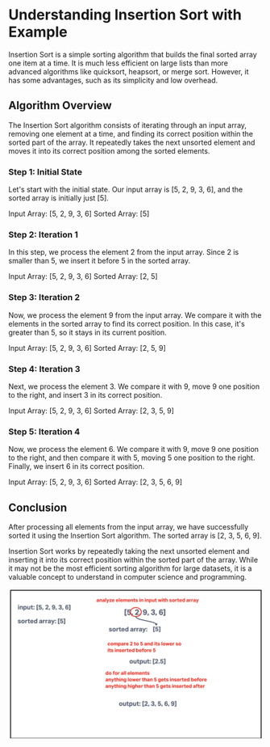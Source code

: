 # Understanding Insertion Sort with Example

Insertion Sort is a simple sorting algorithm that builds the final sorted array one item at a time. It is much less efficient on large lists than more advanced algorithms like quicksort, heapsort, or merge sort. However, it has some advantages, such as its simplicity and low overhead.

## Algorithm Overview

The Insertion Sort algorithm consists of iterating through an input array, removing one element at a time, and finding its correct position within the sorted part of the array. It repeatedly takes the next unsorted element and moves it into its correct position among the sorted elements.

### Step 1: Initial State

Let's start with the initial state. Our input array is [5, 2, 9, 3, 6], and the sorted array is initially just [5].

Input Array: [5, 2, 9, 3, 6]
Sorted Array: [5]

### Step 2: Iteration 1

In this step, we process the element 2 from the input array. Since 2 is smaller than 5, we insert it before 5 in the sorted array.

Input Array: [5, 2, 9, 3, 6]
Sorted Array: [2, 5]

### Step 3: Iteration 2

Now, we process the element 9 from the input array. We compare it with the elements in the sorted array to find its correct position. In this case, it's greater than 5, so it stays in its current position.

Input Array: [5, 2, 9, 3, 6]
Sorted Array: [2, 5, 9]

### Step 4: Iteration 3

Next, we process the element 3. We compare it with 9, move 9 one position to the right, and insert 3 in its correct position.

Input Array: [5, 2, 9, 3, 6]
Sorted Array: [2, 3, 5, 9]

### Step 5: Iteration 4

Now, we process the element 6. We compare it with 9, move 9 one position to the right, and then compare it with 5, moving 5 one position to the right. Finally, we insert 6 in its correct position.

Input Array: [5, 2, 9, 3, 6]
Sorted Array: [2, 3, 5, 6, 9]

## Conclusion

After processing all elements from the input array, we have successfully sorted it using the Insertion Sort algorithm. The sorted array is [2, 3, 5, 6, 9].

Insertion Sort works by repeatedly taking the next unsorted element and inserting it into its correct position within the sorted part of the array. While it may not be the most efficient sorting algorithm for large datasets, it is a valuable concept to understand in computer science and programming.

![Visual](./Screenshot%202023-10-23%20at%207.32.16%20PM.png)

